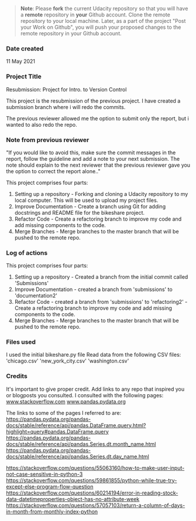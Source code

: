 >**Note**: Please **fork** the current Udacity repository so that you will have a **remote** repository in **your** Github account. Clone the remote repository to your local machine. Later, as a part of the project "Post your Work on Github", you will push your proposed changes to the remote repository in your Github account.

### Date created
11 May 2021

### Project Title
Resubmission: Project for Intro. to Version Control


This project is the resubmission of the previous project. I have created a submission branch where i will redo the commits.

The previous reviewer allowed me the option to submit only the report, but i wanted to also redo the repo.

### Note from previous reviewer
"If you would like to avoid this, make sure the commit messages in the report, follow the guideline and add a note to your next submission. The note should explain to the next reviewer that the previous reviewer gave you the option to correct the report alone.."

This project comprises four parts:
1. Setting up a repository - Forking and cloning a Udacity repository to my local computer. This will be used to upload my project files.                    
2. Improve Documentation - Create a branch using Git for adding docstrings and README file for the bikeshare project.
3. Refactor Code - Create a refactoring branch to improve my code and add missing components to the code.
4. Merge Branches - Merge branches to the master branch that will be pushed to the remote repo.


### Log of actions
This project comprises four parts:
1. Setting up a repository  - Created a branch from the initial commit called 'Submissions'
2. Improve Documentation    - created a branch from 'submissions' to 'documentation2'
3. Refactor Code            - created a branch from 'submissions' to 'refactoring2'
                            - Create a refactoring branch to improve my code and add missing components to the code.
4. Merge Branches - Merge branches to the master branch that will be pushed to the remote repo.

### Files used

I used the initial bikeshare.py file
Read data from the following CSV files:
'chicago.csv'
'new_york_city.csv'
'washington.csv'

### Credits
It's important to give proper credit. Add links to any repo that inspired you or blogposts you consulted.
I consulted with the following pages:
www.stackoverflow.com
www.pandas.pydata.org

The links to some of the pages I referred to are:
https://pandas.pydata.org/pandas-docs/stable/reference/api/pandas.DataFrame.query.html?highlight=query#pandas.DataFrame.query
https://pandas.pydata.org/pandas-docs/stable/reference/api/pandas.Series.dt.month_name.html
https://pandas.pydata.org/pandas-docs/stable/reference/api/pandas.Series.dt.day_name.html

https://stackoverflow.com/questions/55063160/how-to-make-user-input-not-case-sensitive-in-python-3
https://stackoverflow.com/questions/59861855/python-while-true-try-except-else-program-flow-question
https://stackoverflow.com/questions/60214194/error-in-reading-stock-data-datetimeproperties-object-has-no-attribute-week
https://stackoverflow.com/questions/57057103/return-a-column-of-days-in-month-from-monthly-index-python
